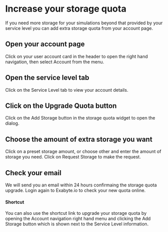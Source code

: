 <!-- DB -->
# Increase your storage quota
If you need more storage for your simulations beyond that provided by your service level you can add extra storage quota from your account page.

## Open your account page
Click on your user account card in the header to open the right hand navigation, then select Account from the menu.

## Open the service level tab
Click on the Service Level tab to view your account details.

## Click on the Upgrade Quota button
Click on the Add Storage button in the storage quota widget to open the dialog.

## Choose the amount of extra storage you want
Click on a preset storage amount, or choose other and enter the amount of storage you need. Click on Request Storage to make the request.

## Check your email
We will send you an email within 24 hours confirmaing the storage quota upgrade. Login again to Exabyte.io to check your new quota online.

#### Shortcut
You can also use the shortcut link to upgrade your storage quota by opening the Account navigation right hand menu and clicking the Add Storage button which is shown next to the Service Level information.
